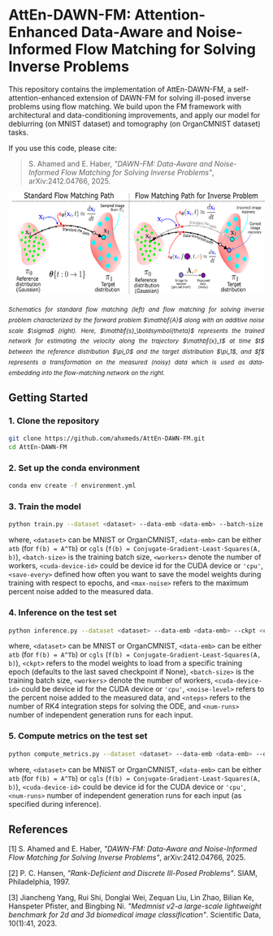 # AttEn-DAWN-FM: Attention-Enhanced Data-Aware and Noise-Informed Flow Matching for Solving Inverse Problems

This repository contains the implementation of AttEn-DAWN-FM, a self-attention-enhanced extension of DAWN-FM for solving ill-posed inverse problems using flow matching. We build upon the FM framework with architectural and data-conditioning improvements, and apply our model for deblurring (on MNIST dataset) and tomography (on OrganCMNIST dataset) tasks.

If you use this code, please cite:

> S. Ahamed and E. Haber, _"DAWN-FM: Data-Aware and Noise-Informed Flow Matching for Solving Inverse Problems"_, arXiv:2412.04766, 2025.

<p align="center">
<img src="./assets/FMschematic_without_with_data.png" alt="Figure" height="200" />
</p>
<p align="justify">
<sub><i>
    Schematics for standard flow matching (left) and flow matching for solving inverse problem characterized by the forward problem $\mathbf{A}$ along with an additive noise scale $\sigma$ (right). Here, $\mathbf{s}_\boldsymbol{theta}$ represents the trained network for estimating the velocity along the trajectory $\mathbf{x}_t$ at time $t$ between the reference distribution $\pi_0$ and the target distribution $\pi_1$, and $f$ represents a transformation on the measured (noisy) data which is used as data-embedding into the flow-matching network on the right.
</i></sub>
</p>


## Getting Started

### 1. Clone the repository
```bash
git clone https://github.com/ahxmeds/AttEn-DAWN-FM.git
cd AttEn-DAWN-FM
```

### 2.  Set up the conda environment
```bash
conda env create -f environment.yml
```

### 3.  Train the model
```bash
python train.py --dataset <dataset> --data-emb <data-emb> --batch-size <batch-size> --workers <workers> --device <cuda-device-index> --max-epochs <max-epochs> --save-every <save-every> --max-noise <max-noise>
```
where, `<dataset>` can be MNIST or OrganCMNIST, `<data-emb>` can be either `atb` (for `f(b) = A^Tb`) or `cgls` (`f(b) = Conjugate-Gradient-Least-Squares(A, b)`), `<batch-size>` is the training batch size, `<workers>` denote the number of workers, `<cuda-device-id>` could be device id for the CUDA device or `'cpu'`, `<save-every>` defined how often you want to save the model weights during training with respect to epochs, and `<max-noise>` refers to the maximum percent noise added to the measured data.

### 4.  Inference on the test set
```bash
python inference.py --dataset <dataset> --data-emb <data-emb> --ckpt <ckpt> --batch-size <batch-size> --workers <workers> --device <cuda-device-index> --noise-level <noise-level> --nsteps <nsteps> --num-runs <num-runs>
```
where, `<dataset>` can be MNIST or OrganCMNIST, `<data-emb>` can be either `atb` (for `f(b) = A^Tb`) or `cgls` (`f(b) = Conjugate-Gradient-Least-Squares(A, b)`), `<ckpt>` refers to the model weights to load from a specific training epoch (defaults to the last saved checkpoint if None), `<batch-size>` is the training batch size, `<workers>` denote the number of workers, `<cuda-device-id>` could be device id for the CUDA device or `'cpu'`, `<noise-level>` refers to the percent noise added to the measured data, and `<nteps>` refers to the number of RK4 integration steps for solving the ODE, and `<num-runs>` number of independent generation runs for each input. 

### 5.  Compute metrics on the test set
```bash
python compute_metrics.py --dataset <dataset> --data-emb <data-emb> --device <cuda-device-index> --num-runs <num-runs>
```
where, `<dataset>` can be MNIST or OrganCMNIST, `<data-emb>` can be either `atb` (for `f(b) = A^Tb`) or `cgls` (`f(b) = Conjugate-Gradient-Least-Squares(A, b)`), `<cuda-device-id>` could be device id for the CUDA device or `'cpu'`, `<num-runs>` number of independent generation runs for each input (as specified during inference). 

## References
[1] S. Ahamed and E. Haber, _"DAWN-FM: Data-Aware and Noise-Informed Flow Matching for Solving Inverse Problems"_, arXiv:2412.04766, 2025.

[2] P. C. Hansen, _"Rank-Deficient and Discrete Ill-Posed Problems"_. SIAM, Philadelphia, 1997.

[3] Jiancheng Yang, Rui Shi, Donglai Wei, Zequan Liu, Lin Zhao, Bilian Ke, Hanspeter Pfister, and Bingbing Ni. _"Medmnist v2-a large-scale lightweight benchmark for 2d and 3d biomedical image classification"_. Scientific Data, 10(1):41, 2023.
